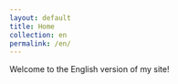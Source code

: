 ```yaml
---
layout: default
title: Home
collection: en
permalink: /en/
---
```

Welcome to the English version of my site!

